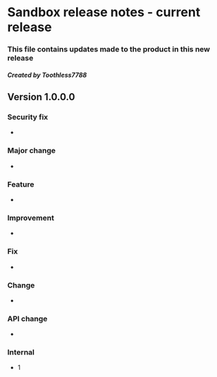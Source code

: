 # Sandbox release notes - current release
### This file contains updates made to the product in this new release
##### Created by Toothless7788


## Version 1.0.0.0


### Security fix
- 


### Major change
- 


### Feature
- 


### Improvement
- 


### Fix
- 


### Change
- 


### API change
- 


### Internal
- 1
